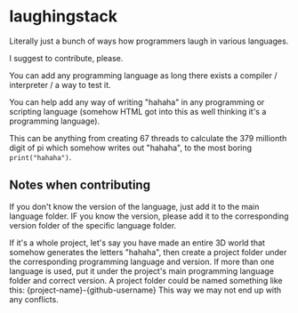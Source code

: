 # laughingstack
Literally just a bunch of ways how programmers laugh in various languages.

I suggest to contribute, please.

You can add any programming language as long there exists a compiler / interpreter / a way to test it.

You can help add any way of writing "hahaha" in any programming or scripting language (somehow HTML got into this as well thinking it's a programming language).

This can be anything from creating 67 threads to calculate the 379 millionth digit of pi which somehow writes out "hahaha", to the most boring `print("hahaha")`.

## Notes when contributing
If you don't know the version of the language, just add it to the main language folder. IF you know the version, please add it to the corresponding version folder of the specific language folder.

If it's a whole project, let's say you have made an entire 3D world that somehow generates the letters "hahaha", then create a project folder under the corresponding programming language and version. If more than one language is used, put it under the project's main programming language folder and correct version.
A project folder could be named something like this:
{project-name}-{github-username}
This way we may not end up with any conflicts.
